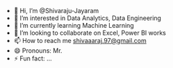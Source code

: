 - 👋 Hi, I’m @Shivaraju-Jayaram
- 👀 I’m interested in Data Analytics, Data Engineering
- 🌱 I’m currently learning Machine Learning
- 💞️ I’m looking to collaborate on Excel, Power BI works
- 📫 How to reach me shivaaaraj.97@gmail.com
- 😄 Pronouns: Mr.
- ⚡ Fun fact: ...

<!---
Shivaraju-Jayaram/Shivaraju-Jayaram is a ✨ special ✨ repository because its `README.md` (this file) appears on your GitHub profile.
You can click the Preview link to take a look at your changes.
--->
